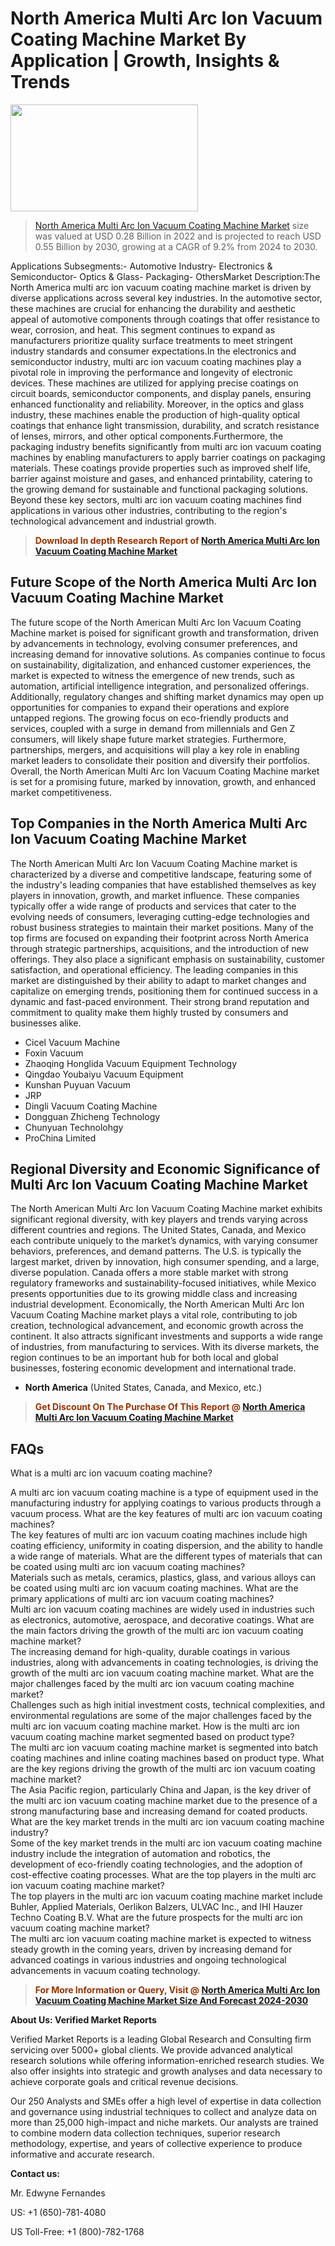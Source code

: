 <p><h1>North America Multi Arc Ion Vacuum Coating Machine Market By Application | Growth, Insights & Trends</h1><p><img class="aligncenter size-medium wp-image-105565" src="https://ffe5etoiles.com/wp-content/uploads/2025/01/MST7-300x171.png" alt="" width="300" height="171" /></p><blockquote><p><a href="https://www.verifiedmarketreports.com/download-sample/?rid=410078&utm_source=Github-NA&utm_medium=361" target="_blank">North America Multi Arc Ion Vacuum Coating Machine Market</a> size was valued at USD 0.28 Billion in 2022 and is projected to reach USD 0.55 Billion by 2030, growing at a CAGR of 9.2% from 2024 to 2030.</p></blockquote>Applications Subsegments:- Automotive Industry- Electronics & Semiconductor- Optics & Glass- Packaging- OthersMarket Description:The North America multi arc ion vacuum coating machine market is driven by diverse applications across several key industries. In the automotive sector, these machines are crucial for enhancing the durability and aesthetic appeal of automotive components through coatings that offer resistance to wear, corrosion, and heat. This segment continues to expand as manufacturers prioritize quality surface treatments to meet stringent industry standards and consumer expectations.In the electronics and semiconductor industry, multi arc ion vacuum coating machines play a pivotal role in improving the performance and longevity of electronic devices. These machines are utilized for applying precise coatings on circuit boards, semiconductor components, and display panels, ensuring enhanced functionality and reliability. Moreover, in the optics and glass industry, these machines enable the production of high-quality optical coatings that enhance light transmission, durability, and scratch resistance of lenses, mirrors, and other optical components.Furthermore, the packaging industry benefits significantly from multi arc ion vacuum coating machines by enabling manufacturers to apply barrier coatings on packaging materials. These coatings provide properties such as improved shelf life, barrier against moisture and gases, and enhanced printability, catering to the growing demand for sustainable and functional packaging solutions. Beyond these key sectors, multi arc ion vacuum coating machines find applications in various other industries, contributing to the region's technological advancement and industrial growth.</p><blockquote><p><span style="color: #993300;"><strong>Download In depth Research Report of <a href="https://www.verifiedmarketreports.com/download-sample/?rid=410078&utm_source=Github-NA&utm_medium=361">North America Multi Arc Ion Vacuum Coating Machine Market</a></strong></span></p></blockquote><h2>Future Scope of the North America Multi Arc Ion Vacuum Coating Machine Market</h2><p>The future scope of the North American Multi Arc Ion Vacuum Coating Machine market is poised for significant growth and transformation, driven by advancements in technology, evolving consumer preferences, and increasing demand for innovative solutions. As companies continue to focus on sustainability, digitalization, and enhanced customer experiences, the market is expected to witness the emergence of new trends, such as automation, artificial intelligence integration, and personalized offerings. Additionally, regulatory changes and shifting market dynamics may open up opportunities for companies to expand their operations and explore untapped regions. The growing focus on eco-friendly products and services, coupled with a surge in demand from millennials and Gen Z consumers, will likely shape future market strategies. Furthermore, partnerships, mergers, and acquisitions will play a key role in enabling market leaders to consolidate their position and diversify their portfolios. Overall, the North American Multi Arc Ion Vacuum Coating Machine market is set for a promising future, marked by innovation, growth, and enhanced market competitiveness.</p><h2>Top Companies in the North America Multi Arc Ion Vacuum Coating Machine Market</h2><p>The North American Multi Arc Ion Vacuum Coating Machine market is characterized by a diverse and competitive landscape, featuring some of the industry's leading companies that have established themselves as key players in innovation, growth, and market influence. These companies typically offer a wide range of products and services that cater to the evolving needs of consumers, leveraging cutting-edge technologies and robust business strategies to maintain their market positions. Many of the top firms are focused on expanding their footprint across North America through strategic partnerships, acquisitions, and the introduction of new offerings. They also place a significant emphasis on sustainability, customer satisfaction, and operational efficiency. The leading companies in this market are distinguished by their ability to adapt to market changes and capitalize on emerging trends, positioning them for continued success in a dynamic and fast-paced environment. Their strong brand reputation and commitment to quality make them highly trusted by consumers and businesses alike.</p><p><ul><li>Cicel Vacuum Machine </li><li> Foxin Vacuum </li><li> Zhaoqing Honglida Vacuum Equipment Technology </li><li> Qingdao Youbaiyu Vacuum Equipment </li><li> Kunshan Puyuan Vacuum </li><li> JRP </li><li> Dingli Vacuum Coating Machine </li><li> Dongguan Zhicheng Technology </li><li> Chunyuan Technolohgy </li><li> ProChina Limited</li></ul></p><h2>Regional Diversity and Economic Significance of Multi Arc Ion Vacuum Coating Machine Market</h2><p>The North American Multi Arc Ion Vacuum Coating Machine market exhibits significant regional diversity, with key players and trends varying across different countries and regions. The United States, Canada, and Mexico each contribute uniquely to the market’s dynamics, with varying consumer behaviors, preferences, and demand patterns. The U.S. is typically the largest market, driven by innovation, high consumer spending, and a large, diverse population. Canada offers a more stable market with strong regulatory frameworks and sustainability-focused initiatives, while Mexico presents opportunities due to its growing middle class and increasing industrial development. Economically, the North American Multi Arc Ion Vacuum Coating Machine market plays a vital role, contributing to job creation, technological advancement, and economic growth across the continent. It also attracts significant investments and supports a wide range of industries, from manufacturing to services. With its diverse markets, the region continues to be an important hub for both local and global businesses, fostering economic development and international trade.</p><ul> <li><strong>North America</strong> (United States, Canada, and Mexico, etc.)</li></ul><blockquote><p><span style="color: #993300;"><strong>Get Discount On The Purchase Of This Report @ <a href="https://www.verifiedmarketreports.com/ask-for-discount/?rid=410078&utm_source=Github-NA&utm_medium=361">North America Multi Arc Ion Vacuum Coating Machine Market</a></strong></span></p></blockquote><h2>FAQs</h2><p><FAQ> <question>What is a multi arc ion vacuum coating machine?</div><div></question> <answer>A multi arc ion vacuum coating machine is a type of equipment used in the manufacturing industry for applying coatings to various products through a vacuum process.</answer></FAQ><FAQ> <question>What are the key features of multi arc ion vacuum coating machines?</div><div></question> <answer>The key features of multi arc ion vacuum coating machines include high coating efficiency, uniformity in coating dispersion, and the ability to handle a wide range of materials.</answer></FAQ><FAQ> <question>What are the different types of materials that can be coated using multi arc ion vacuum coating machines?</div><div></question> <answer>Materials such as metals, ceramics, plastics, glass, and various alloys can be coated using multi arc ion vacuum coating machines.</answer></FAQ><FAQ> <question>What are the primary applications of multi arc ion vacuum coating machines?</div><div></question> <answer>Multi arc ion vacuum coating machines are widely used in industries such as electronics, automotive, aerospace, and decorative coatings.</answer></FAQ><FAQ> <question>What are the main factors driving the growth of the multi arc ion vacuum coating machine market?</div><div></question> <answer>The increasing demand for high-quality, durable coatings in various industries, along with advancements in coating technologies, is driving the growth of the multi arc ion vacuum coating machine market.</answer></FAQ><FAQ> <question>What are the major challenges faced by the multi arc ion vacuum coating machine market?</div><div></question> <answer>Challenges such as high initial investment costs, technical complexities, and environmental regulations are some of the major challenges faced by the multi arc ion vacuum coating machine market.</answer></FAQ><FAQ> <question>How is the multi arc ion vacuum coating machine market segmented based on product type?</div><div></question> <answer>The multi arc ion vacuum coating machine market is segmented into batch coating machines and inline coating machines based on product type.</answer></FAQ><FAQ> <question>What are the key regions driving the growth of the multi arc ion vacuum coating machine market?</div><div></question> <answer>The Asia Pacific region, particularly China and Japan, is the key driver of the multi arc ion vacuum coating machine market due to the presence of a strong manufacturing base and increasing demand for coated products.</answer></FAQ><FAQ> <question>What are the key market trends in the multi arc ion vacuum coating machine industry?</div><div></question> <answer>Some of the key market trends in the multi arc ion vacuum coating machine industry include the integration of automation and robotics, the development of eco-friendly coating technologies, and the adoption of cost-effective coating processes.</answer></FAQ><FAQ> <question>What are the top players in the multi arc ion vacuum coating machine market?</div><div></question> <answer>The top players in the multi arc ion vacuum coating machine market include Buhler, Applied Materials, Oerlikon Balzers, ULVAC Inc., and IHI Hauzer Techno Coating B.V.</answer></FAQ><FAQ> <question>What are the future prospects for the multi arc ion vacuum coating machine market?</div><div></question> <answer>The multi arc ion vacuum coating machine market is expected to witness steady growth in the coming years, driven by increasing demand for advanced coatings in various industries and ongoing technological advancements in vacuum coating technology.</answer></FAQ></p><blockquote><p><span style="color: #993300;"><strong>For More Information or Query, Visit @ <a href="https://www.verifiedmarketreports.com/product/multi-arc-ion-vacuum-coating-machine-market/">North America Multi Arc Ion Vacuum Coating Machine Market Size And Forecast 2024-2030</a></strong></span></p></blockquote><p><strong>About Us: Verified Market Reports</strong></p><p>Verified Market Reports is a leading Global Research and Consulting firm servicing over 5000+ global clients. We provide advanced analytical research solutions while offering information-enriched research studies. We also offer insights into strategic and growth analyses and data necessary to achieve corporate goals and critical revenue decisions.</p><p>Our 250 Analysts and SMEs offer a high level of expertise in data collection and governance using industrial techniques to collect and analyze data on more than 25,000 high-impact and niche markets. Our analysts are trained to combine modern data collection techniques, superior research methodology, expertise, and years of collective experience to produce informative and accurate research.</p><p><strong>Contact us:</strong></p><p>Mr. Edwyne Fernandes</p><p>US: +1 (650)-781-4080</p><p>US Toll-Free: +1 (800)-782-1768</p>
